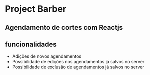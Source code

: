 # Project Barber

## Agendamento de cortes com Reactjs

## funcionalidades

- Adições de novos agendamentos
- Possibilidade de edições nos agendamentos já salvos no server
- Possibilidade de exclusão de agendamentos já salvos no server
